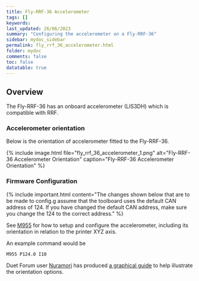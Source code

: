 ```yaml
---
title: Fly-RRF-36 Accelerometer
tags: []
keywords: 
last_updated: 26/06/2023
summary: "Configuring the accelerometer on a Fly-RRF-36"
sidebar: mydoc_sidebar
permalink: fly_rrf_36_accelerometer.html
folder: mydoc
comments: false
toc: false
datatable: true
---
```


## Overview

The Fly-RRF-36 has an onboard accelerometer (LIS3DH) which is compatible with RRF.  

### Accelerometer orientation

Below is the orientation of accelerometer fitted to the Fly-RRF-36.  

{% include image.html file="fly_rrf_36_accelerometer_1.png" alt="Fly-RRF-36 Accelerometer Orientation" caption="Fly-RRF-36 Accelerometer Orientation" %}  

### Firmware Configuration

{% include important.html content="The changes shown below that are to be made to config.g assume that the toolboard uses the default CAN address of 124. If you have changed the default CAN address, make sure you change the 124 to the correct address." %}

See [M955](https://docs.duet3d.com/User_manual/Reference/Gcodes/M955) for how to setup and configure the accelerometer, including its orientation in relation to the printer XYZ axis.

An example command would be  

```text
M955 P124.0 I10
```

Duet Forum user [Nuramori](https://forum.duet3d.com/user/nuramori) has produced [a graphical guide](https://www.dropbox.com/s/hu2w5mk57l4zqpg/Accelerometer%20Orientation.pdf?dl=0) to help illustrate the orientation options.
